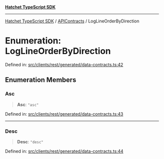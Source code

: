 [**Hatchet TypeScript SDK**](../../../../README.md)

***

[Hatchet TypeScript SDK](../../../../README.md) / [APIContracts](../README.md) / LogLineOrderByDirection

# Enumeration: LogLineOrderByDirection

Defined in: [src/clients/rest/generated/data-contracts.ts:42](https://github.com/hatchet-dev/hatchet/blob/0288a24f2e9f14787135b399bd47182f4d1260d9/sdks/typescript/src/clients/rest/generated/data-contracts.ts#L42)

## Enumeration Members

### Asc

> **Asc**: `"asc"`

Defined in: [src/clients/rest/generated/data-contracts.ts:43](https://github.com/hatchet-dev/hatchet/blob/0288a24f2e9f14787135b399bd47182f4d1260d9/sdks/typescript/src/clients/rest/generated/data-contracts.ts#L43)

***

### Desc

> **Desc**: `"desc"`

Defined in: [src/clients/rest/generated/data-contracts.ts:44](https://github.com/hatchet-dev/hatchet/blob/0288a24f2e9f14787135b399bd47182f4d1260d9/sdks/typescript/src/clients/rest/generated/data-contracts.ts#L44)
